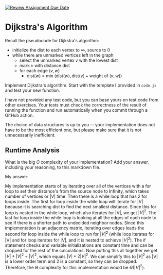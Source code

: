 [![Review Assignment Due Date](https://classroom.github.com/assets/deadline-readme-button-24ddc0f5d75046c5622901739e7c5dd533143b0c8e959d652212380cedb1ea36.svg)](https://classroom.github.com/a/2Wy-Iis-)
# Dijkstra's Algorithm

Recall the pseudocode for Dijkstra's algorithm:
- initialize the dist to each vertex to $\infty$, source to 0
- while there are unmarked vertices left in the graph
    - select the unmarked vertex $v$ with the lowest dist
    - mark $v$ with distance dist
    - for each edge $(v,w)$
        - dist($w$) = min $\left(\textrm{dist}(w), \textrm{dist}(v) + \textrm{weight of }(v, w)\right)$

Implement Dijkstra's algorithm. Start with the template I provided in `code.js`
and test your new function.

I have not provided any test code, but you can base yours on test code from
other exercises. Your tests must check the correctness of the result of running
the function and run automatically when you commit through a GitHub action.

The choice of data structures is up to you -- your implementation does not have
to be the most efficient one, but please make sure that it is not unnecessarily
inefficient.

## Runtime Analysis

What is the big $\Theta$ complexity of your implementation? Add your
answer, including your reasoning, to this markdown file.

My answer:

My implementation starts of by iterating over all of the vertices with a for loop 
to set their distance's from the source node to Infinity, which takes number
of vertices or |V| time. Then there is a while loop that has 2 for loops inside.
The first for loop inside the while loop will iterate for |V| because it is searching
dist to find the next smallest distance. Since this for loop is nested in the while loop,
which also iterates for |V|, we get $|V|^2$. The last for loop inside the while loop is
looking at all the edges of each node to see if there is a shorter path to undecided
neighbor nodes. Since this implementation is an adjacency matrix, iterating over edges
leads the second for loop inside the while loop to run for $|V|^2$ (while loop iterates 
for |V| and for loop iterates for |V|, and it is nested to achieve $|V|^2$). The if
statement checks and variable initializations are constant time and can be dropped for the
rest of the calculations. Now putting this all together we get $|V| + |V|^2 + |V|^2$, which
equals $|V| + 2|V|^2$. We can simplify this to $|V|^2$ as |V| is a lower order term and 2 is
a constant, so they can be dropped. Therefore, the $\Theta$ complexity for this implementation
would be $\Theta(|V|^2)$.
